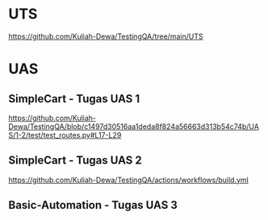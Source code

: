 # UTS

https://github.com/Kuliah-Dewa/TestingQA/tree/main/UTS

# UAS

## SimpleCart - Tugas UAS 1
https://github.com/Kuliah-Dewa/TestingQA/blob/c1497d30516aa1deda8f824a56663d313b54c74b/UAS/1-2/test/test_routes.py#L17-L29

## SimpleCart - Tugas UAS 2
https://github.com/Kuliah-Dewa/TestingQA/actions/workflows/build.yml

## Basic-Automation - Tugas UAS 3
